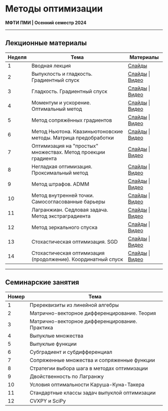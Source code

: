 # Методы оптимизации

**МФТИ ПМИ | Осенний семестр 2024**

---

## Лекционные материалы

| Неделя | Тема | Материалы |
|--------|------|-----------|
| 1 | Вводная лекция | [Слайды](Лекции/01%20лекция/ПМИ%20осень%202024%20лекция%201%20презентация.pdf) |
| 2 | Выпуклость и гладкость. Градиентный спуск | [Слайды](Лекции/02%20лекция/ПМИ%20осень%202024%20лекция%202%20презентация.pdf) \| [Видео](https://vkvideo.ru/playlist/-206078025_72/video-206078025_456239868) |
| 3 | Гладкость. Градиентный спуск | [Слайды](Лекции/03%20лекция/ПМИ%20осень%202024%20лекция%203%20презентация.pdf) \| [Видео](https://vkvideo.ru/playlist/-206078025_72/video-206078025_456239869) |
| 4 | Моментум и ускорение. Оптимальный метод | [Слайды](Лекции/04%20лекция/ПМИ%20осень%202024%20лекция%204%20презентация.pdf) \| [Видео](https://vkvideo.ru/playlist/-206078025_72/video-206078025_456239870) |
| 5 | Метод сопряжённых градиентов | [Слайды](Лекции/05%20лекция/ПМИ%20осень%202024%20лекция%205%20презентация.pdf) \| [Видео](https://vkvideo.ru/playlist/-206078025_72/video-206078025_456239871) |
| 6 | Метод Ньютона. Квазиньютоновские методы. Матрица предобработки | [Слайды](Лекции/06%20лекция/ПМИ%20осень%202024%20лекция%206%20презентация.pdf) \| [Видео](https://vkvideo.ru/playlist/-206078025_72/video-206078025_456239872) |
| 7 | Оптимизация на "простых" множествах. Метод проекции градиента| [Слайды](Лекции/07%20лекция/ПМИ%20осень%202024%20лекция%207%20презентация.pdf) \| [Видео](https://vkvideo.ru/playlist/-206078025_72/video-206078025_456239912) |
| 8 | Негладкая оптимизация. Проксимальный метод | [Слайды](Лекции/08%20лекция/ПМИ%20осень%202024%20лекция%208%20презентация.pdf) \| [Видео](https://vkvideo.ru/playlist/-206078025_72/video-206078025_456239914) |
| 9 | Метод штрафов. ADMM | [Слайды](Лекции/09%20лекция/ПМИ%20осень%202024%20лекция%209%20презентация.pdf) \| [Видео](https://vkvideo.ru/playlist/-206078025_72/video-206078025_456239915) |
| 10 | Метод внутренней точки. Самосогласованные барьеры | [Слайды](Лекции/10%20лекция/ПМИ%20осень%202024%20лекция%2010%20презентация.pdf) \| [Видео](https://vkvideo.ru/playlist/-206078025_72/video-206078025_456239932) |
| 11 | Лагранжиан. Седловая задача. Метод экстраградиента | [Слайды](Лекции/11%20лекция/ПМИ%20осень%202024%20лекция%2011%20презентация.pdf) \| [Видео](https://vkvideo.ru/playlist/-206078025_72/video-206078025_456239933) |
| 12 | Метод зеркального спуска | [Слайды](Лекции/12%20лекция/ПМИ%20осень%202024%20лекция%2012%20презентация.pdf) \| [Видео](https://vkvideo.ru/playlist/-206078025_72/video-206078025_456239934) |
| 13 | Стохастическая оптимизация. SGD | [Слайды](Лекции/13%20лекция/ПМИ%20осень%202024%20лекция%2013%20презентация.pdf) \| [Видео](https://vkvideo.ru/playlist/-206078025_72/video-206078025_456239960) |
| 14 | Стохастическая оптимизация (продолжение). Координатный спуск | [Слайды](Лекции/14%20лекция/ПМИ%20осень%202024%20лекция%2014%20презентация.pdf) \| [Видео](https://vkvideo.ru/playlist/-206078025_72/video-206078025_456239961) |

---

## Семинарские занятия

| Номер | Тема |
|-------|------|
| 1 | Пререквизиты из линейной алгебры |
| 2 | Матрично-векторное дифференцирование. Теория |
| 3 | Матрично-векторное дифференцирование. Практика |
| 4 | Выпуклые множества |
| 5 | Выпуклые функции |
| 6 | Субградиент и субдифференциал |
| 7 | Сопряженные множества и сопряженные функции |
| 8 | Стратегии выбора шага в методах оптимизации |
| 9 | Двойственность по Лагранжу |
| 10 | Условия оптимальности Каруша-Куна-Такера |
| 11 | Стандартные классы задач выпуклой оптимизации |
| 12 | CVXPY и SciPy |

